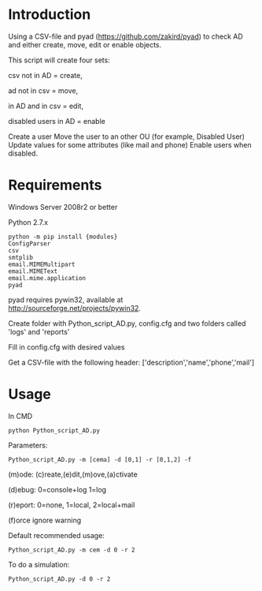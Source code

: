 Introduction
============
Using a CSV-file and pyad (https://github.com/zakird/pyad) to check AD and either create, move, edit or enable objects.

This script will create four sets: 

csv not in AD = create,

ad not in csv = move,

in AD and in csv = edit,

disabled users in AD = enable

Create a user
Move the user to an other OU (for example, Disabled User)
Update values for some attributes (like mail and phone)
Enable users when disabled.

Requirements
============

Windows Server 2008r2 or better

Python 2.7.x

    python -m pip install {modules}
    ConfigParser
    csv
    smtplib
    email.MIMEMultipart
    email.MIMEText
    email.mime.application 
    pyad
    
pyad requires pywin32, available at http://sourceforge.net/projects/pywin32.

Create folder with Python_script_AD.py, config.cfg and two folders called 'logs' and 'reports'

Fill in config.cfg with desired values

Get a CSV-file with the following header: ['description','name','phone','mail']

Usage
============
In CMD

    python Python_script_AD.py
    
Parameters:

    Python_script_AD.py -m [cema] -d [0,1] -r [0,1,2] -f
    
(m)ode: (c)reate,(e)dit,(m)ove,(a)ctivate

(d)ebug: 0=console+log 1=log

(r)eport: 0=none, 1=local, 2=local+mail 

(f)orce ignore warning

Default recommended usage:

    Python_script_AD.py -m cem -d 0 -r 2 
    
To do a simulation:

    Python_script_AD.py -d 0 -r 2 
